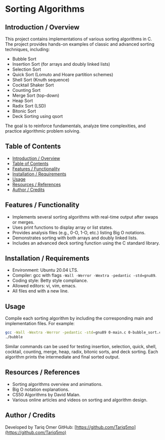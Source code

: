 # Sorting Algorithms

## Introduction / Overview

This project contains implementations of various sorting algorithms in C. The project provides hands-on examples of classic and advanced sorting techniques, including:

- Bubble Sort
- Insertion Sort (for arrays and doubly linked lists)
- Selection Sort
- Quick Sort (Lomuto and Hoare partition schemes)
- Shell Sort (Knuth sequence)
- Cocktail Shaker Sort
- Counting Sort
- Merge Sort (top-down)
- Heap Sort
- Radix Sort (LSD)
- Bitonic Sort
- Deck Sorting using qsort

The goal is to reinforce fundamentals, analyze time complexities, and practice algorithmic problem solving.

## Table of Contents

- [Introduction / Overview](#introduction--overview)
- [Table of Contents](#table-of-contents)
- [Features / Functionality](#features--functionality)
- [Installation / Requirements](#installation--requirements)
- [Usage](#usage)
- [Resources / References](#resources--references)
- [Author / Credits](#author--credits)

## Features / Functionality

- Implements several sorting algorithms with real-time output after swaps or merges.
- Uses print functions to display array or list states.
- Provides analysis files (e.g., 0-O, 1-O, etc.) listing Big O notations.
- Demonstrates sorting with both arrays and doubly linked lists.
- Includes an advanced deck sorting function using the C standard library.

## Installation / Requirements

- Environment: Ubuntu 20.04 LTS.
- Compiler: gcc with flags `-Wall -Werror -Wextra -pedantic -std=gnu89`.
- Coding style: Betty style compliance.
- Allowed editors: vi, vim, emacs.
- All files end with a new line.

## Usage

Compile each sorting algorithm by including the corresponding main and implementation files. For example:

```bash
gcc -Wall -Wextra -Werror -pedantic -std=gnu89 0-main.c 0-bubble_sort.c print_array.c -o bubble
./bubble
```

Similar commands can be used for testing insertion, selection, quick, shell, cocktail, counting, merge, heap, radix, bitonic sorts, and deck sorting. Each algorithm prints the intermediate and final sorted output.

## Resources / References

- Sorting algorithms overview and animations.
- Big O notation explanations.
- CS50 Algorithms by David Malan.
- Various online articles and videos on sorting and algorithm design.

## Author / Credits

Developed by Tariq Omer
GitHub: [https://github.com/Tariq5mo](https://github.com/Tariq5mo)

